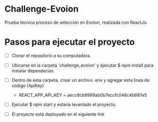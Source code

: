# Challenge-Evoion
Prueba técnica proceso de selección en Evoion, realizada con ReactJs.

# Pasos para ejecutar el proyecto

- [ ] Clonar el repositorio a su computadora.
- [ ] Ubicarse en la carpeta 'challenge_evoion' y ejecutar $ npm install para instalar dependecias.
- [ ] Dentro de esta carpeta, crear un archivo .env y agregar esta linea de código (ApiKey)
  - REACT_APP_API_KEY = aecc6cb8988ab0b7eccfc048c4b887e5
- [ ] Ejecutar $ npm start y estaría levantado el proyecto.

- [ ] El proyecto está deployado en el siguiente link 


